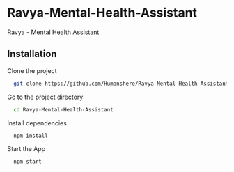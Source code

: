 # Ravya-Mental-Health-Assistant
Ravya - Mental Health Assistant

## Installation

Clone the project

```bash
  git clone https://github.com/Humanshere/Ravya-Mental-Health-Assistant
```

Go to the project directory

```bash
  cd Ravya-Mental-Health-Assistant
```

Install dependencies

```bash
  npm install
```

Start the App

```bash
  npm start
```
